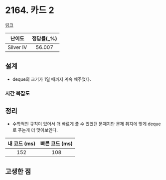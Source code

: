 # 2164. 카드 2

[링크](https://www.acmicpc.net/problem/2164)

|  난이도   | 정답률(\_%) |
| :-------: | :---------: |
| Silver IV |   56.007    |

## 설계

- deque의 크기가 1일 때까지 계속 빼주었다.

### 시간 복잡도

## 정리

- 수학적인 규칙이 있어서 더 빠르게 풀 수 있었던 문제지만 문제 취지에 맞게 deque로 푸는게 더 맞아보인다.

| 내 코드 (ms) | 빠른 코드 (ms) |
| :----------: | :------------: |
|     152      |      108       |

## 고생한 점
